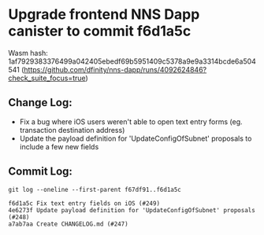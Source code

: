 # Upgrade frontend NNS Dapp canister to commit f6d1a5c

Wasm hash: 1af7929383376499a042405ebedf69b5951409c5378a9e9a3314bcde6a504541 (https://github.com/dfinity/nns-dapp/runs/4092624846?check_suite_focus=true)

## Change Log:

* Fix a bug where iOS users weren't able to open text entry forms (eg. transaction destination address)
* Update the payload definition for 'UpdateConfigOfSubnet' proposals to include a few new fields

## Commit Log:

```
git log --oneline --first-parent f67df91..f6d1a5c

f6d1a5c Fix text entry fields on iOS (#249)
4e6273f Update payload definition for 'UpdateConfigOfSubnet' proposals (#248)
a7ab7aa Create CHANGELOG.md (#247)
```
